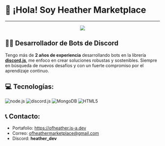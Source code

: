 # 👋 ¡Hola! Soy Heather Marketplace
---

<div align="center">
  <img src="https://cdn.discordapp.com/attachments/831264615509262336/1406409490374332416/banner.png?ex=68a25c68&is=68a10ae8&hm=0aff24bb2fb5b44718a67c3a874d446e62ec26388bd5219408e4b6bd713951cf&">
</div>

## 🧑‍💻 Desarrollador de Bots de Discord

Tengo más de **2 años de experiencia** desarrollando bots en la librería **[discord.js](https://www.google.com/search?q=https://discord.js.org/%23/)**, me enfoco en crear soluciones robustas y sostenibles. Siempre en búsqueda de nuevos desafíos y con un fuerte compromiso por el aprendizaje continuo.

## **💻 Tecnologías:**

![node.js](https://img.shields.io/badge/nodejs-%230077B5.svg?logo=nodedotjs&logoColor=white&color=%2366CC33)
![discord.js](https://img.shields.io/badge/discord.js-%230077B5.svg?logo=discorddotjs&logoColor=white&color=%235865F2)
![MongoDB](https://img.shields.io/badge/mongodb-%230077B5.svg?logo=mongodb&logoColor=white&color=%2300684A)
![HTML5](https://img.shields.io/badge/html5-%23E34F26.svg?style=plastic&logo=html5&logoColor=white)

## **📞 Contacto:**

- Portafolio: https://ofheather.is-a.dev
- Correo: ofheathermarketplace@gmail.com
- Discord: **heather_dev**
